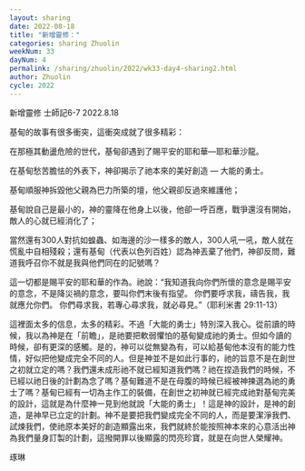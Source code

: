 ```yaml
---
layout: sharing
date: 2022-08-18
title: "新增靈修："
categories: sharing Zhuolin
weekNum: 33
dayNum: 4
permalink: /sharing/zhuolin/2022/wk33-day4-sharing2.html
author: Zhuolin
cycle: 2022
---  
```

新增靈修 士師記6-7
2022.8.18

基甸的故事有很多衝突，這衝突成就了很多精彩：

在那極其動盪危險的世代，基甸卻遇到了賜平安的耶和華—耶和華沙龍。

在基甸愁苦膽怯的外表下，神卻揭示了祂本來的美好創造 — 大能的勇士。

基甸順服神拆毀他父親為巴力所築的壇，他父親卻反過來維護他；

基甸說自己是最小的，神的靈降在他身上以後，他卻一呼百應，戰爭還沒有開始，敵人的心就已經消化了；

當然還有300人對抗如蝗蟲、如海邊的沙一樣多的敵人，300人吼一吼，敵人就在慌亂中自相殘殺；還有基甸（代表以色列百姓）認為神丟棄了他們，神卻反問，難道我呼召你不就是我與他們同在的記號嗎？

這一切都是賜平安的耶和華的作為。祂說：“我知道我向你們所懷的意念是賜平安的意念，不是降災禍的意念，要叫你們末後有指望。 你們要呼求我，禱告我，我就應允你們。 你們尋求我，若專心尋求我，就必尋見。”（耶利米書‬ ‭29:11-13‬）

這裡面太多的信息，太多的精彩。不過「大能的勇士」特別深入我心。從前讀的時候，我以為神是在「前瞻」，是祂要把軟弱懼怕的基甸變成祂的勇士。但如今讀的時候，卻有更深的感觸。是的，神可以從無變為有，可以給基甸他本沒有的能力性情，好似把他變成完全不同的人。但是神並不是如此行事的，祂的旨意不是在創世之初就立定的嗎？我們還未成形祂不就已經知道我們嗎？祂在捏造我們的時候，不已經以祂日後的計劃為念了嗎？基甸難道不是在母腹的時候已經被神揀選為祂的勇士了嗎？基甸已經有一切為主作工的裝備，在創世之初神就已經完成祂對基甸完美的設計，這就是為什麼神一見到他就說「大能的勇士」！這是神的設計，是神的創造，是神早已立定的計劃。神不是要把我們變成完全不同的人，而是要潔淨我們、試煉我們，使祂原本美好的創造顯露出來，我們就終於能按照神本來的心意活出神為我們量身訂製的計劃，這撥開罪以後顯露的閃亮珍寶，就是在向世人榮耀神。

琢琳

